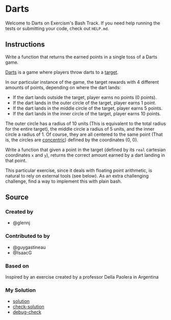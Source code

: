 # Darts

Welcome to Darts on Exercism's Bash Track.
If you need help running the tests or submitting your code, check out `HELP.md`.

## Instructions

Write a function that returns the earned points in a single toss of a Darts game.

[Darts](https://en.wikipedia.org/wiki/Darts) is a game where players
throw darts to a [target](https://en.wikipedia.org/wiki/Darts#/media/File:Darts_in_a_dartboard.jpg).

In our particular instance of the game, the target rewards with 4 different amounts of points, depending on where the dart lands:

* If the dart lands outside the target, player earns no points (0 points).
* If the dart lands in the outer circle of the target, player earns 1 point.
* If the dart lands in the middle circle of the target, player earns 5 points.
* If the dart lands in the inner circle of the target, player earns 10 points.

The outer circle has a radius of 10 units (This is equivalent to the total radius for the entire target), the middle circle a radius of 5 units, and the inner circle a radius of 1. Of course, they are all centered to the same point (That is, the circles are [concentric](http://mathworld.wolfram.com/ConcentricCircles.html)) defined by the coordinates (0, 0).

Write a function that given a point in the target (defined by its `real` cartesian coordinates `x` and `y`), returns the correct amount earned by a dart landing in that point.

This particular exercise, since it deals with floating point arithmetic, is
natural to rely on external tools (see below). As an extra challenging
challenge, find a way to implement this with plain bash.

## Source

### Created by

- @glennj

### Contributed to by

- @guygastineau
- @IsaacG

### Based on

Inspired by an exercise created by a professor Della Paolera in Argentina

### My Solution

- [solution](./darts.sh)
- [check-solution](./run-tests-bats.txt)
- [debug-check](./run-tests-debug.txt)
